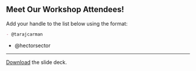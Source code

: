 ## Meet Our Workshop Attendees!

Add your handle to the list below using the format:

```md
- @tarajcarman
```

- @hectorsector
---

[Download](nicar.pdf) the slide deck.
